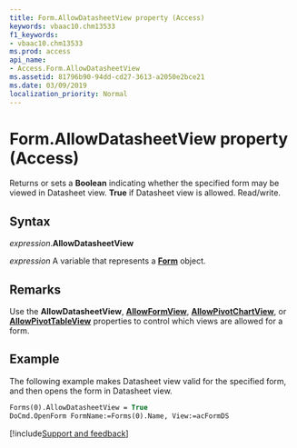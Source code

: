 ```yaml
---
title: Form.AllowDatasheetView property (Access)
keywords: vbaac10.chm13533
f1_keywords:
- vbaac10.chm13533
ms.prod: access
api_name:
- Access.Form.AllowDatasheetView
ms.assetid: 81796b90-94dd-cd27-3613-a2050e2bce21
ms.date: 03/09/2019
localization_priority: Normal
---
```



# Form.AllowDatasheetView property (Access)

Returns or sets a **Boolean** indicating whether the specified form may be viewed in Datasheet view. **True** if Datasheet view is allowed. Read/write.


## Syntax

_expression_.**AllowDatasheetView**

_expression_ A variable that represents a **[Form](Access.Form.md)** object.


## Remarks

Use the **AllowDatasheetView**, **[AllowFormView](Access.Form.AllowFormView.md)**, **[AllowPivotChartView](Access.Form.AllowPivotChartView.md)**, or **[AllowPivotTableView](Access.Form.AllowPivotTableView.md)** properties to control which views are allowed for a form.


## Example

The following example makes Datasheet view valid for the specified form, and then opens the form in Datasheet view.

```vb
Forms(0).AllowDatasheetView = True 
DoCmd.OpenForm FormName:=Forms(0).Name, View:=acFormDS 

```




[!include[Support and feedback](~/includes/feedback-boilerplate.md)]